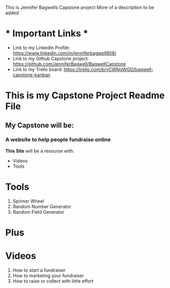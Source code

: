 This is Jennifer Bagwells Capstone project
More of a description to be added
# * Important Links * #
* Link to my LinkedIn Profile: https://www.linkedin.com/in/jenniferbagwell808/
* Link to my Github Capstone project: https://github.com/JenniferBagwell/BagwellCapstone
* Link to my Trello board: https://trello.com/b/yCWNgWGD/bagwell-capstone-kanban

# This is my Capstone Project Readme File
## My Capstone will be: 
### A website to help people fundraise online
**This Site** will be a resourse with:
- Videos
- Tools

# **Tools** #
1. Spinner Wheel
2. Random Number Generator
3. Random Field Generator

# Plus

# **Videos** #
1. How to start a fundraiser
2. How to marketing your fundraiser
3. How to raise or collect with little effort